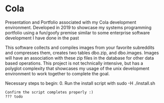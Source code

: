 # Cola
Presentation and Portfolio associated with my Cola development environment. Developed in 2019 to showcase my systems programming portfolio using a fun/goofy premise similar to some enterprise software development I have done in the past

This software collects and compiles images from your favorite subreddits and compresses them, creates two tables dbo.zip, and dbo.images. Images will have an association with these zip files in the database for other data based operations. This project is not technically intensive, but has a polyglot complexity that showcases my usage of the unix development environment to work together to complete the goal.

Necessary steps to begin: 0. Run the install script with sudo -H ./install.sh

    Confirm the script completes properly :)
    ??? todo

